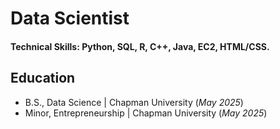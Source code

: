 # Data Scientist

#### Technical Skills: Python, SQL, R, C++, Java, EC2, HTML/CSS.

## Education
- B.S., Data Science | Chapman University (_May 2025_)
- Minor, Entrepreneurship | Chapman University (_May 2025_)
